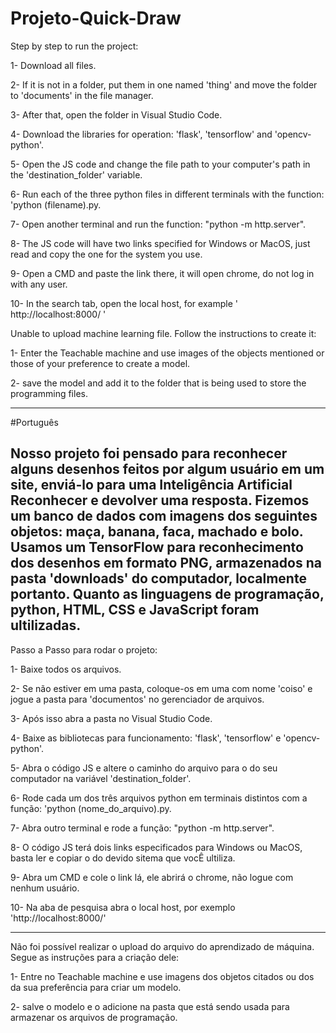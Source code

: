 # Projeto-Quick-Draw

Step by step to run the project:

1- Download all files.

2- If it is not in a folder, put them in one named 'thing' and move the folder to 'documents' in the file manager.

3- After that, open the folder in Visual Studio Code.

4- Download the libraries for operation: 'flask', 'tensorflow' and 'opencv-python'.

5- Open the JS code and change the file path to your computer's path in the 'destination_folder' variable.

6- Run each of the three python files in different terminals with the function: 'python (filename).py.

7- Open another terminal and run the function: "python -m http.server".

8- The JS code will have two links specified for Windows or MacOS, just read and copy the one for the system you use.

9- Open a CMD and paste the link there, it will open chrome, do not log in with any user.

10- In the search tab, open the local host, for example ' http://localhost:8000/ '

Unable to upload machine learning file. Follow the instructions to create it:

1- Enter the Teachable machine and use images of the objects mentioned or those of your preference to create a model.

2- save the model and add it to the folder that is being used to store the programming files.

--------------------------------------------------------------------------------------------------------------------------------------------------------------------------------
#Português

 Nosso projeto foi pensado para reconhecer alguns desenhos feitos por algum usuário em um site, enviá-lo para uma Inteligência Artificial Reconhecer e devolver uma resposta. Fizemos um banco de dados com imagens dos seguintes objetos: maça, banana, faca, machado e bolo. Usamos um TensorFlow para reconhecimento dos desenhos em formato PNG, armazenados na pasta 'downloads' do computador, localmente portanto. 
 Quanto as linguagens de programação, python, HTML, CSS e JavaScript foram ultilizadas.
 -------------------------------------------------------------------------------------------------------------------------------------------------------------------------------
 Passo a Passo para rodar o projeto:
 
 1- Baixe todos os arquivos.
 
 2- Se não estiver em uma pasta, coloque-os em uma com nome 'coiso' e jogue a pasta para 'documentos' no gerenciador de arquivos.
 
 3- Após isso abra a pasta no Visual Studio Code.
 
 4- Baixe as bibliotecas para funcionamento: 'flask', 'tensorflow' e 'opencv-python'.
 
 5- Abra o código JS e altere o caminho do arquivo para o do seu computador na variável 'destination_folder'.
 
 6- Rode cada um dos três arquivos python em terminais distintos com a função: 'python (nome_do_arquivo).py.
 
 7- Abra outro terminal e rode a função: "python -m http.server".
 
 8- O código JS terá dois links especificados para Windows ou MacOS, basta ler e copiar o do devido sitema que vocÊ ultiliza.
 
 9- Abra um CMD e cole o link lá, ele abrirá o chrome, não logue com nenhum usuário.
 
 10- Na aba de pesquisa abra o local host, por exemplo 'http://localhost:8000/'

-------------------------------------------------------------------------------------------------------------------------------------------------------------------------------
 Não foi possível realizar o upload do arquivo do aprendizado de máquina. Segue as instruções para a criação dele:
 
 1- Entre no Teachable machine e use imagens dos objetos citados ou dos da sua preferência para criar um modelo.
 
 2- salve o modelo e o adicione na pasta que está sendo usada para armazenar os arquivos de programação.

